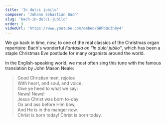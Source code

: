 ```yaml
---
title: 'In dulci jubilo'
composer: 'Johann Sebastian Bach'
slug: 'bach-in-dulci-jubilo'
order: 3
videoUrl: 'https://www.youtube.com/embed/G0PbQc3h8y4'
---
```


We go back in time, now, to one of the real classics of the Christmas organ
repertoire: Bach's wonderful _Fantasia on "In dulci jubilo"_, which has been a
staple Christmas Eve postlude for many organists around the world.

In the English-speaking world, we most often sing this tune with the famous
translation by John Mason Neale:

> Good Christian men, rejoice  
> With heart, and soul, and voice;  
> Give ye heed to what we say:  
> News! News!  
> Jesus Christ was born to-day:  
> Ox and ass before Him bow,  
> And He is in the manger now.  
> Christ is born today! Christ is born today.

